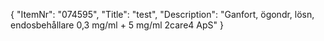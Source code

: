 {
  "ItemNr": "074595",
  "Title": "test",
  "Description": "Ganfort, ögondr, lösn, endosbehållare 0,3 mg/ml + 5 mg/ml 2care4 ApS"
}